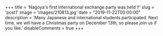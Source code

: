 +++
title = 'Nagoya's first international exchange party was held !!'
slug = 'post1'
image = 'images/210813.jpg'
date = "2019-11-22T00:00:00"
description = 'Many Japanese and international students participated. Next time, we will have a Christmas party on December 13th, so please join us if you like.'
disableComments = true
+++